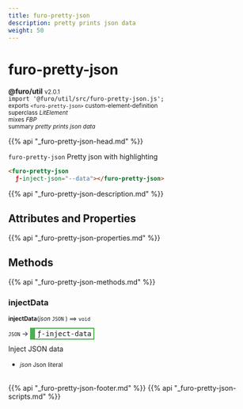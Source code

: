 ```yaml
---
title: furo-pretty-json
description: pretty prints json data
weight: 50
---
```


# furo-pretty-json
**@furo/util** <small>v2.0.1</small>
<br>`import '@furo/util/src/furo-pretty-json.js';`<small>
<br>exports `<furo-pretty-json>` custom-element-definition
<br>superclass *LitElement*
<br> mixes *FBP*</small>
<br><small>summary *pretty prints json data*</small>

{{% api "_furo-pretty-json-head.md" %}}

`furo-pretty-json`
Pretty json with highlighting

```html
<furo-pretty-json
  ƒ-inject-json="--data"></furo-pretty-json>
```

{{% api "_furo-pretty-json-description.md" %}}


## Attributes and Properties
{{% api "_furo-pretty-json-properties.md" %}}





## Methods
{{% api "_furo-pretty-json-methods.md" %}}


### **injectData**
<small>**injectData**(*json* `JSON` ) ⟹ `void`</small>

<small>`JSON` </small> →
<span  style="border-width:2px 2px 2px 10px; border-style: solid;border-color:  rgb(76, 175, 80);font-family:monospace; padding:2px 4px;">ƒ-inject-data</span>

Inject JSON data

- <small>*json* Json literal</small>
<br><br>





{{% api "_furo-pretty-json-footer.md" %}}
{{% api "_furo-pretty-json-scripts.md" %}}

